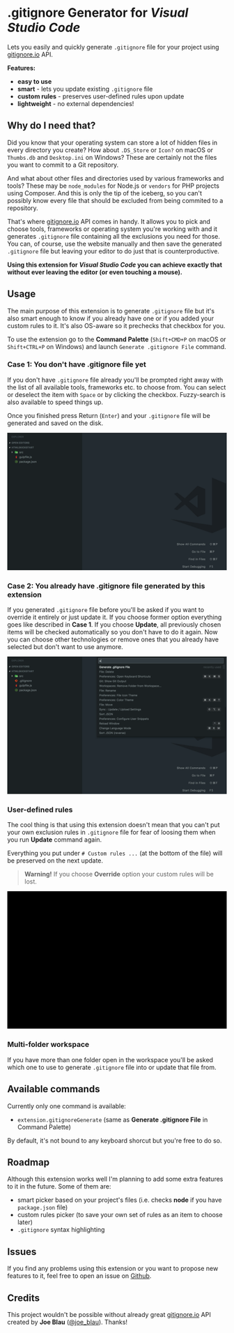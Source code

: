 # .gitignore Generator for _Visual Studio Code_

Lets you easily and quickly generate `.gitignore` file for your project using [gitignore.io](https://gitignore.io) API.

**Features:**

*   **easy to use**
*   **smart** - lets you update existing `.gitignore` file
*   **custom rules** - preserves user-defined rules upon update
*   **lightweight** - no external dependencies!

## Why do I need that?

Did you know that your operating system can store a lot of hidden files in every directory you create? How about `.DS_Store` or `Icon?` on macOS or `Thumbs.db` and `Desktop.ini` on Windows? These are certainly not the files you want to commit to a Git repository.

And what about other files and directories used by various frameworks and tools? These may be `node_modules` for Node.js or `vendors` for PHP projects using Composer. And this is only the tip of the iceberg, so you can't possibly know every file that should be excluded from being commited to a repository.

That's where [gitignore.io](https://gitignore.io) API comes in handy. It allows you to pick and choose tools, frameworks or operating system you're working with and it generates `.gitignore` file containing all the exclusions you need for those. You can, of course, use the website manually and then save the generated `.gitignore` file but leaving your editor to do just that is counterproductive.

**Using this extension for _Visual Studio Code_ you can achieve exactly that without ever leaving the editor (or even touching a mouse).**

## Usage

The main purpose of this extension is to generate `.gitignore` file but it's also smart enough to know if you already have one or if you added your custom rules to it. It's also OS-aware so it prechecks that checkbox for you.

To use the extension go to the **Command Palette** (`Shift+CMD+P` on macOS or `Shift+CTRL+P` on Windows) and launch `Generate .gitignore File` command.

### Case 1: You don't have .gitignore file yet

If you don't have `.gitignore` file already you'll be prompted right away with the list of all available tools, frameworks etc. to choose from. You can select or deselect the item with `Space` or by clicking the checkbox. Fuzzy-search is also available to speed things up.

Once you finished press Return (`Enter`) and your `.gitignore` file will be generated and saved on the disk.

![Generate .gitignore file](./images/readme/1.gif)

### Case 2: You already have .gitignore file generated by this extension

If you generated `.gitignore` file before you'll be asked if you want to override it entirely or just update it. If you choose former option everything goes like described in **Case 1**. If you choose **Update**, all previously chosen items will be checked automatically so you don't have to do it again. Now you can choose other technologies or remove ones that you already have selected but don't want to use anymore.

![Update .gitignore file](./images/readme/2.gif)

### User-defined rules

The cool thing is that using this extension doesn't mean that you can't put your own exclusion rules in `.gitignore` file for fear of loosing them when you run **Update** command again.

Everything you put under `# Custom rules ...` (at the bottom of the file) will be preserved on the next update.

> **Warning!** If you choose **Override** option your custom rules will be lost.

![User-defined rules in .gitignore file](./images/readme/3.gif)

### Multi-folder workspace

If you have more than one folder open in the workspace you'll be asked which one to use to generate `.gitignore` file into or update that file from.

## Available commands

Currently only one command is available:

*   `extension.gitignoreGenerate` (same as **Generate .gitignore File** in Command Palette)

By default, it's not bound to any keyboard shorcut but you're free to do so.

## Roadmap

Although this extension works well I'm planning to add some extra features to it in the future. Some of them are:

*   smart picker based on your project's files (i.e. checks **node** if you have `package.json` file)
*   custom rules picker (to save your own set of rules as an item to choose later)
*   `.gitignore` syntax highlighting

## Issues

If you find any problems using this extension or you want to propose new features to it, feel free to open an issue on [Github](https://github.com/piotrpalarz/vscode-gitignore-generator/issues).

## Credits

This project wouldn't be possible without already great [gitignore.io](https://gitignore.io) API created by **Joe Blau** ([@joe_blau](https://twitter.com/joe_blau)). Thanks!
